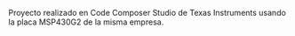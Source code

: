 Proyecto realizado en Code Composer Studio de Texas Instruments usando la placa MSP430G2 de la misma empresa.
